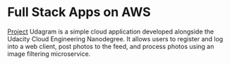 # Full Stack Apps on AWS

[Project](https://github.com/gonzalo-munillag/Cloud_Development_Portfolio/tree/main/Full_Stack_Apps_On_AWS/image-filter-starter-code)
Udagram is a simple cloud application developed alongside the Udacity Cloud Engineering Nanodegree. It allows users to register and log into a web client, post photos to the feed, and process photos using an image filtering microservice.
